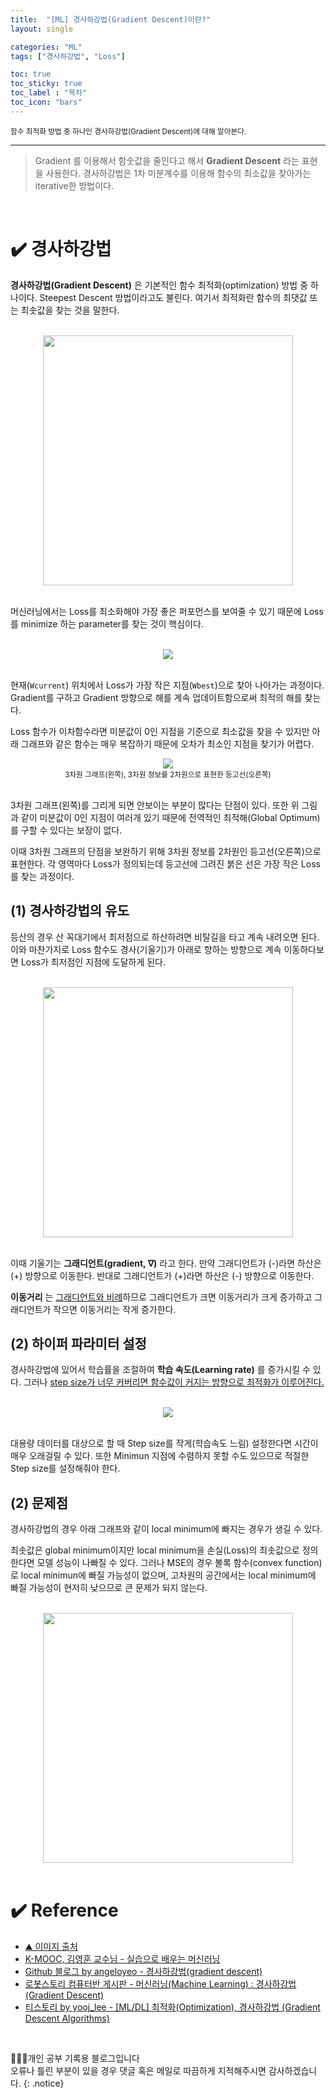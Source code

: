 ```yaml
---
title:  "[ML] 경사하강법(Gradient Descent)이란?"
layout: single

categories: "ML"
tags: ["경사하강법", "Loss"]

toc: true
toc_sticky: true
toc_label : "목차"
toc_icon: "bars"
---
```


<small>함수 최적화 방법 중 하나인 경사하강법(Gradient Descent)에 대해 알아본다.</small>

***

> Gradient 를 이용해서 함숫값을 줄인다고 해서 **Gradient Descent** 라는 표현을 사용한다. 경사하강법은 1차 미분계수를 이용해 함수의 최소값을 찾아가는 iterative한 방법이다.

<br>

# <span class="half_HL">✔️ 경사하강법</span>
**경사하강법(Gradient Descent)** 은 기본적인 함수 최적화(optimization) 방법 중 하나이다. Steepest Descent 방법이라고도 불린다. 여기서 최적화란 함수의 최댓값 또는 최솟값을 찾는 것을 말한다.

<br>

<div style="text-align : center;">
<img src="https://ifh.cc/g/6746FS.png" width="400">
</div>

<br>

<span class="HL">머신러닝에서는 Loss를 최소화해야 가장 좋은 퍼포먼스를 보여줄 수 있기 때문에 Loss를 minimize 하는 parameter를 찾는 것이 핵심이다.</span>

<br>

<div style="text-align : center;">
<img src="https://ifh.cc/g/C31nh8.png">
</div>

<br>

현재(```Wcurrent```) 위치에서 Loss가 가장 작은 지점(```Wbest```)으로 찾아 나아가는 과정이다. Gradient를 구하고 Gradient 방향으로 해를 계속 업데이트함으로써 최적의 해를 찾는다. 

Loss 함수가 이차함수라면 미분값이 0인 지점을 기준으로 최소값을 찾을 수 있지만 아래 그래프와 같은 함수는 매우 복잡하기 때문에 오차가 최소인 지점을 찾기가 어렵다. 

<div style="text-align : center;">
<img src="https://ifh.cc/g/88VGPA.jpg">
</div>
<center><small>3차원 그래프(왼쪽), 3차원 정보를 2차원으로 표현한 등고선(오른쪽)</small></center>

<br>

3차원 그래프(왼쪽)를 그리게 되면 안보이는 부분이 많다는 단점이 있다. 또한 위 그림과 같이 미분값이 0인 지점이 여러개 있기 때문에 전역적인 최적해(Global Optimum)를 구할 수 있다는 보장이 없다.

이때 3차원 그래프의 단점을 보완하기 위해 3차원 정보를 2차원인 등고선(오른쪽)으로 표현한다. 각 영역마다 Loss가 정의되는데 등고선에 그려진 붉은 선은 가장 작은 Loss 를 찾는 과정이다.


## (1) 경사하강법의 유도

등산의 경우 산 꼭대기에서 최저점으로 하산하려면 비탈길을 타고 계속 내려오면 된다. 이와 마찬가지로 Loss 함수도 경사(기울기)가 아래로 향하는 방향으로 계속 이동하다보면 Loss가 최저점인 
지점에 도달하게 된다.

<br>

<div style="text-align : center;">
<img src="https://ifh.cc/g/FSBD8d.jpg" width="400">
</div>

<br>

이때 기울기는 **그래디언트(gradient, ∇)** 라고 한다. 만약 그래디언트가 (-)라면 하산은 (+) 방향으로 이동한다. 반대로 그래디언트가 (+)라면 하산은 (-) 방향으로 이동한다.

**이동거리** 는 <u>그래디언트와 비례</u>하므로 그래디언트가 크면 이동거리가 크게 증가하고 그래디언트가 작으면 이동거리는 작게 증가한다. 


## (2) 하이퍼 파라미터 설정

경사하강법에 있어서 학습률을 조절하여 **학습 속도(Learning rate)** 를 증가시킬 수 있다. 그러나 <u>step size가 너무 커버리면 함수값이 커지는 방향으로 최적화가 이루어진다.</u>

<br>

<div style="text-align : center;">
<img src="https://ifh.cc/g/Y16pky.png">
</div>

<br>

<span class="HL">대용량 데이터를 대상으로 할 때 Step size를 작게(학습속도 느림) 설정한다면 시간이 매우 오래걸릴 수 있다. 또한 Minimun 지점에 수렴하지 못할 수도 있으므로 적절한 Step size를 설정해줘야 한다.</span>

## (2) 문제점
경사하강법의 경우 아래 그래프와 같이 local minimum에 빠지는 경우가 생길 수 있다. 

최솟값은 global minimum이지만 local minimum을 손실(Loss)의 최솟값으로 정의한다면 모델 성능이 나빠질 수 있다. 그러나 MSE의 경우 볼록 함수(convex function)로 local minimun에 빠질 가능성이 없으며, 고차원의 공간에서는 local minimum에 빠질 가능성이 현저히 낮으므로 큰 문제가 되지 않는다.


<br>

<div style="text-align : center;">
<img src="https://ifh.cc/g/SHbnL1.png" width="400">
</div>

<br>

# <span class="half_HL">✔️ Reference</span>
- [⛰️ 이미지 출처](https://supernaturalpowers.fandom.com/ko/wiki/%EC%82%B0_%EC%A1%B0%EC%9E%91)
- [K-MOOC, 김영훈 교수님 - 실습으로 배우는 머신러닝](http://www.kmooc.kr/courses/course-v1:SSUk+SSMOOC20K+2022_T2/about)
- [Github 블로그 by angeloyeo - 경사하강법(gradient descent)](https://angeloyeo.github.io/2020/08/16/gradient_descent.html)
- [로봇스토리 컴퓨터반 게시판 - 머신러닝(Machine Learning) : 경사하강법(Gradient Descent)](https://www.robotstory.co.kr/raspberry/?mode=view&board_pid=63)
- [티스토리 by yooj_lee - [ML/DL] 최적화(Optimization), 경사하강법 (Gradient Descent Algorithms)](https://daebaq27.tistory.com/35)

<br>

👩🏻‍💻개인 공부 기록용 블로그입니다
<br>오류나 틀린 부분이 있을 경우 댓글 혹은 메일로 따끔하게 지적해주시면 감사하겠습니다.
{: .notice}